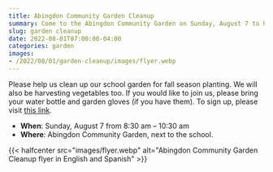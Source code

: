 ```yaml
--- 
title: Abingdon Community Garden Cleanup
summary: Come to the Abingdon Community Garden on Sunday, August 7 to help weed and harvest.
slug: garden cleanup
date: 2022-08-01T07:00:00-04:00
categories: garden
images: 
- /2022/08/01/garden-cleanup/images/flyer.webp
---
```


Please help us clean up our school garden for fall season planting. We will also be harvesting vegetables too. If you would like to join us, please bring your water bottle and garden gloves (if you have them). To sign up, please visit [this link](https://lp.constantcontactpages.com/su/SjhlqrR).

- **When**: Sunday, August 7 from 8:30 am – 10:30 am
- **Where**: Abingdon Community Garden, next to the school.

{{< halfcenter src="images/flyer.webp" alt="Abingdon Community Garden Cleanup flyer in English and Spanish" >}}